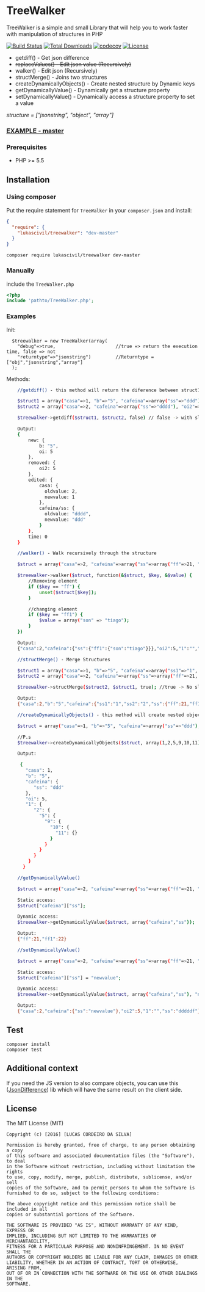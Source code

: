 # TreeWalker

TreeWalker is a simple and small Library that will help you to work faster with manipulation of structures in PHP

[![Build Status](https://github.com/lukascivil/TreeWalker/workflows/PHP%20Composer/badge.svg)]()
[![Total Downloads](https://poser.pugx.org/lukascivil/treewalker/downloads)](https://packagist.org/packages/lukascivil/treewalker)
[![codecov](https://codecov.io/gh/lukascivil/TreeWalker/branch/master/graph/badge.svg)](https://codecov.io/gh/lukascivil/TreeWalker)
[![License](https://poser.pugx.org/lukascivil/treewalker/license.svg)](https://packagist.org/packages/lukascivil/treewalker)

- getdiff() - Get json difference
- ~~replaceValues() - Edit json value (Recursively)~~
- walker() - Edit json (Recursively)
- structMerge() - Joins two structures
- createDynamicallyObjects() - Create nested structure by Dynamic keys
- getDynamicallyValue() - Dynamically get a structure property
- setDynamicallyValue() - Dynamically access a structure property to set a value

_structure = ["jsonstring", "object", "array"]_

### [EXAMPLE - master](http://treewalker.lukascivil.com.br/)

### Prerequisites

- PHP >= 5.5

## Installation

### Using composer

Put the require statement for `TreeWalker` in your `composer.json` and install:

```json
{
  "require": {
    "lukascivil/treewalker": "dev-master"
  }
}
```

```
composer require lukascivil/treewalker dev-master
```

### Manually

include the `TreeWalker.php`

```php
<?php
include 'pathto/TreeWalker.php';
```

### Examples

Init:

      $treewalker = new TreeWalker(array(
        "debug"=>true,                      //true => return the execution time, false => not
        "returntype"=>"jsonstring")         //Returntype = ["obj","jsonstring","array"]
      );

Methods:

```sh
    //getdiff() - this method will return the diference between struct1 and struct2

    $struct1 = array("casa"=>1, "b"=>"5", "cafeina"=>array("ss"=>"ddd"), "oi"=>5);
    $struct2 = array("casa"=>2, "cafeina"=>array("ss"=>"dddd"), "oi2"=>5);

    $treewalker->getdiff($struct1, $struct2, false) // false -> with slashs

    Output:
    {
        new: {
            b: "5",
            oi: 5
        },
        removed: {
            oi2: 5
        },
        edited: {
            casa: {
              oldvalue: 2,
              newvalue: 1
            },
            cafeina/ss: {
              oldvalue: "dddd",
              newvalue: "ddd"
            }
        },
        time: 0
    }

```

```sh
    //walker() - Walk recursively through the structure

    $struct = array("casa"=>2, "cafeina"=>array("ss"=>array("ff"=>21, "ff1"=>22)), "oi2"=>5, "1"=>"", "ss"=>"dddddf");

    $treewalker->walker($struct, function(&$struct, $key, &$value) {
        //Removing element
        if ($key == "ff") {
            unset($struct[$key]);
        }

        //changing element
        if ($key == "ff1") {
            $value = array("son" => "tiago");
        }
    })

    Output:
    {"casa":2,"cafeina":{"ss":{"ff1":{"son":"tiago"}}},"oi2":5,"1":"","ss":"dddddf","time":"0 miliseconds"}

```

```sh
    //structMerge() - Merge Structures

    $struct1 = array("casa"=>1, "b"=>"5", "cafeina"=>array("ss1"=>"1", "ss2"=>"2"), "oi"=>5, "1" => "255");
    $struct2 = array("casa"=>2, "cafeina"=>array("ss"=>array("ff"=>21, "ff1"=>22)), "oi2"=>5, "1"=>"", "ss"=>"dddddf");

    $treewalker->structMerge($struct2, $struct1, true); //true -> No slashs

    Output:
    {"casa":2,"b":"5","cafeina":{"ss1":"1","ss2":"2","ss":{"ff":21,"ff1":22}},"oi":5,"0":"255","oi2":5,"1":"","ss":"dddddf","time":"0 miliseconds"}
```

```sh
    //createDynamicallyObjects() - this method will create nested objects with with dynamic keys

    $struct = array("casa"=>1, "b"=>"5", "cafeina"=>array("ss"=>"ddd"), "oi"=>5, "1" => "255");

    //P.s
    $treewalker->createDynamicallyObjects($struct, array(1,2,5,9,10,11));

    Output:

     {
       "casa": 1,
       "b": "5",
       "cafeina": {
          "ss": "ddd"
       },
       "oi": 5,
       "1": {
          "2": {
            "5": {
              "9": {
                "10": {
                  "11": {}
                }
              }
            }
          }
        }
      }
```

```sh
    //getDynamicallyValue()

    $struct = array("casa"=>2, "cafeina"=>array("ss"=>array("ff"=>21, "ff1"=>22)), "oi2"=>5, "1"=>"", "ss"=>"dddddf");

    Static access:
    $struct["cafeina"]["ss"];

    Dynamic access:
    $treewalker->getDynamicallyValue($struct, array("cafeina","ss"));

    Output:
    {"ff":21,"ff1":22}
```

```sh
    //setDynamicallyValue()

    $struct = array("casa"=>2, "cafeina"=>array("ss"=>array("ff"=>21, "ff1"=>22)), "oi2"=>5, "1"=>"", "ss"=>"dddddf");

    Static access:
    $struct["cafeina"]["ss"] = "newvalue";

    Dynamic access:
    $treewalker->setDynamicallyValue($struct, array("cafeina","ss"), "newvalue");

    Output:
    {"casa":2,"cafeina":{"ss":"newvalue"},"oi2":5,"1":"","ss":"dddddf"}
```

## Test

```
composer install
composer test
```

## Additional context
If you need the JS version to also compare objects, you can use this ([JsonDifference](https://github.com/lukascivil/jsondiffer)) lib which will have the same result on the client side.

## License

The MIT License (MIT)

    Copyright (c) [2016] [LUCAS CORDEIRO DA SILVA]

    Permission is hereby granted, free of charge, to any person obtaining a copy
    of this software and associated documentation files (the "Software"), to deal
    in the Software without restriction, including without limitation the rights
    to use, copy, modify, merge, publish, distribute, sublicense, and/or sell
    copies of the Software, and to permit persons to whom the Software is
    furnished to do so, subject to the following conditions:

    The above copyright notice and this permission notice shall be included in all
    copies or substantial portions of the Software.

    THE SOFTWARE IS PROVIDED "AS IS", WITHOUT WARRANTY OF ANY KIND, EXPRESS OR
    IMPLIED, INCLUDING BUT NOT LIMITED TO THE WARRANTIES OF MERCHANTABILITY,
    FITNESS FOR A PARTICULAR PURPOSE AND NONINFRINGEMENT. IN NO EVENT SHALL THE
    AUTHORS OR COPYRIGHT HOLDERS BE LIABLE FOR ANY CLAIM, DAMAGES OR OTHER
    LIABILITY, WHETHER IN AN ACTION OF CONTRACT, TORT OR OTHERWISE, ARISING FROM,
    OUT OF OR IN CONNECTION WITH THE SOFTWARE OR THE USE OR OTHER DEALINGS IN THE
    SOFTWARE.
